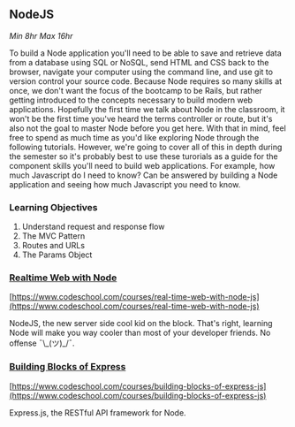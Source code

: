 ## NodeJS
*Min 8hr Max 16hr*

To build a Node application you'll need to be able to save and retrieve data
from a database using SQL or NoSQL, send HTML and CSS back to the browser, navigate your
computer using the command line, and use git to version control your source
code. Because Node requires so many skills at once, we don't want the focus of
the bootcamp to be Rails, but rather getting introduced to the concepts
necessary to build modern web applications. Hopefully the first time we talk
about Node in the classroom, it won't be the first time you've heard the terms
controller or route, but it's also not the goal to master Node before you get
here. With that in mind, feel free to spend as much time as you'd like
exploring Node through the following tutorials. However, we're going to cover
all of this in depth during the semester so it's probably best to use these
turorials as a guide for the component skills you'll need to build web
applications. For example, how much Javascript do I need to know? Can be answered by
building a Node application and seeing how much Javascript you need to know.

### Learning Objectives
  1. Understand request and response flow
  2. The MVC Pattern
  3. Routes and URLs
  4. The Params Object


### [Realtime Web with Node](https://www.codeschool.com/courses/real-time-web-with-node-js)

[https://www.codeschool.com/courses/real-time-web-with-node-js](https://www.codeschool.com/courses/real-time-web-with-node-js)

NodeJS, the new server side cool kid on the block. That's right, learning Node will make you way cooler than most of your developer friends. No offense ¯\\\_(ツ)_/¯.

### [Building Blocks of Express](https://www.codeschool.com/courses/building-blocks-of-express-js)

[https://www.codeschool.com/courses/building-blocks-of-express-js](https://www.codeschool.com/courses/building-blocks-of-express-js)

Express.js, the RESTful API framework for Node.
